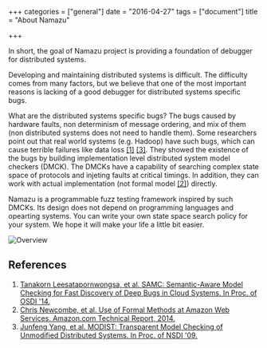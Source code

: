 +++
categories = ["general"]
date = "2016-04-27"
tags = ["document"]
title = "About Namazu"

+++

In short, the goal of Namazu project is providing a foundation of debugger for distributed systems.

Developing and maintaining distributed systems is difficult. 
The difficulty comes from many factors, 
but we believe that one of the most important reasons is lacking of a good debugger for distributed systems specific bugs.

What are the distributed systems specific bugs?
The bugs caused by hardware faults, non determinism of message ordering, and mix of them
(non distributed systems does not need to handle them).
Some researchers point out that real world systems (e.g. Hadoop) have such bugs, 
which can cause terrible failures like data loss [\[1\]][1] [\[3\]][3]. 
They showed the existence of the bugs by building implementation level distributed system model checkers (DMCK).
The DMCKs have a capability of searching complex state space of protocols and injeting faults at critical timings.
In addition, they can work with actual implementation (not formal model [\[2\]][2]) directly.

Namazu is a programmable fuzz testing framework inspired by such DMCKs.
Its design does not depend on programming languages and opearting systems.
You can write your own state space search policy for your system.
We hope it will make your life a little bit easier.

![Overview](/namazu/images/namazu.png)

[1]: https://www.usenix.org/conference/osdi14/technical-sessions/presentation/leesatapornwongsa "Tanakorn Leesatapornwongsa, et al. SAMC: Semantic-Aware Model Checking for Fast Discovery of Deep Bugs in Cloud Systems. In Proc. of OSDI '14."
[2]: http://research.microsoft.com/en-us/um/people/lamport/tla/formal-methods-amazon.pdf "Chris Newcombe, et al. Use of Formal Methods at Amazon Web Services. Amazon.com Technical Report, 2014."
[3]: https://www.usenix.org/legacy/event/nsdi09/tech/full_papers/yang/yang.pdf "Junfeng Yang, et al. MODIST: Transparent Model Checking of Unmodified Distributed Systems. In Proc. of NSDI '09."

## References
1. [Tanakorn Leesatapornwongsa, et al. SAMC: Semantic-Aware Model Checking for Fast Discovery of Deep Bugs in Cloud Systems. In Proc. of OSDI '14.][1]
2. [Chris Newcombe, et al. Use of Formal Methods at Amazon Web Services. Amazon.com Technical Report, 2014.][2]
3. [Junfeng Yang, et al. MODIST: Transparent Model Checking of Unmodified Distributed Systems. In Proc. of NSDI '09.][3]
